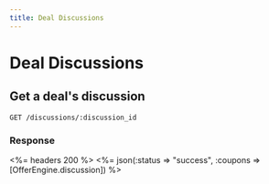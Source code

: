 ```yaml
---
title: Deal Discussions
---
```


# Deal Discussions

## Get a deal's discussion

    GET /discussions/:discussion_id

### Response

<%= headers 200 %>
<%= json(:status => "success", :coupons => [OfferEngine.discussion]) %>
